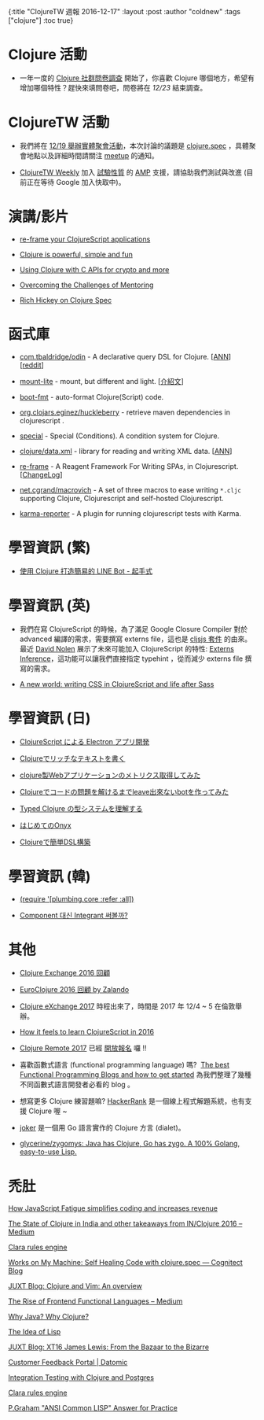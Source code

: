{:title "ClojureTW 週報 2016-12-17"
:layout :post
:author "coldnew"
:tags  ["clojure"]
:toc true}

# Clojure 活動

* 一年一度的 [Clojure 社群問卷調查](https://www.surveymonkey.com/r/clojure2016) 開始了，你喜歡 Clojure 哪個地方，希望有增加哪個特性？趕快來填問卷吧，問卷將在 *12/23* 結束調查。

# ClojureTW 活動

* 我們將在 [12/19 舉辦實體聚會活動](https://www.meetup.com/Clojure-tw/events/235951132/)，本次討論的議題是 [clojure.spec](http://clojure.org/about/spec) ，具體聚會地點以及詳細時間請關注 [meetup](https://www.meetup.com/Clojure-tw/events/235951132/) 的通知。

* [ClojureTW Weekly](https://github.com/clojure-tw/weekly) 加入 [試驗性質](https://github.com/clojure-tw/weekly/pull/9) 的 [AMP](https://ampproject.org/) 支援，請協助我們測試與改進 (目前正在等待 Google 加入快取中)。

# 演講/影片

* [re-frame your ClojureScript applications](https://www.youtube.com/watch?v=cDzjlx6otCU)

* [Clojure is powerful, simple and fun](https://www.youtube.com/watch?v=9CDkJjdjDJs)

* [Using Clojure with C APIs for crypto and more](https://www.youtube.com/watch?v=Lf-M1ZH6KME)

* [Overcoming the Challenges of Mentoring](https://www.youtube.com/watch?v=gqnvSW9yniU)

* [Rich Hickey on Clojure Spec](https://vimeo.com/195711510)

# 函式庫

* [com.tbaldridge/odin](https://github.com/halgari/odin) - A declarative query DSL for Clojure. [[ANN](https://groups.google.com/forum/#!msg/clojure/KDBc0XNm6m4/LaSAJv12DgAJ)] [[reddit](https://www.reddit.com/r/Clojure/comments/5hn30v/odin_an_embedded_extensible_logic_dsl_for_clojure/)]

* [mount-lite](https://github.com/aroemers/mount-lite) - mount, but different and light. [[介紹文](http://www.functionalbytes.nl//clojure/mount/mount-lite/2016/12/10/mount-lite-2.html)]

* [boot-fmt](https://github.com/pesterhazy/boot-fmt) - auto-format Clojure(Script) code.

* [org.clojars.eginez/huckleberry](https://github.com/eginez/huckleberry) - retrieve maven dependencies in clojurescript
.
* [special](https://github.com/clojureman/special) - Special (Conditions). A condition system for Clojure.

* [clojure/data.xml](https://github.com/clojure/data.xml) - library for reading and writing XML data. [[ANN](https://groups.google.com/forum/#!msg/clojure/tlIHHR58Vqs/eZtK54h6DwAJ)]

* [re-frame](https://github.com/Day8/re-frame) - A Reagent Framework For Writing SPAs, in Clojurescript. [[ChangeLog](https://github.com/Day8/re-frame/blob/master/CHANGES.md#090-20161215)]

* [net.cgrand/macrovich](https://github.com/cgrand/macrovich) -  A set of three macros to ease writing `*.cljc` supporting Clojure, Clojurescript and self-hosted Clojurescript.

* [karma-reporter](https://github.com/honzabrecka/karma-reporter) -  A plugin for running clojurescript tests with Karma.

# 學習資訊 (繁)

* [使用 Clojure 打造簡易的 LINE Bot - 起手式](https://blog.lovecankill.com/posts/2016-12-06-hello-linebot/)


# 學習資訊 (英)

* 我們在寫 ClojureScript 的時候，為了滿足 Google Closure Compiler 對於 advanced 編譯的需求，需要撰寫 externs file，這也是 [cljsjs 套件](http://cljsjs.github.io/) 的由來。最近 [David Nolen](https://github.com/swannodette) 展示了未來可能加入 ClojureScript 的特性: 
[Externs Inference](https://gist.github.com/swannodette/4fc9ccc13f62c66456daf19c47692799)，這功能可以讓我們直接指定 typehint ，從而減少 externs file 撰寫的需求。

* [A new world: writing CSS in ClojureScript and life after Sass](https://blog.estimate-work.com/a-new-world-writing-css-in-clojurescript-and-life-after-sass-bdf5bc80a24f#.fpyaosfun)

# 學習資訊 (日)

* [ClojureScript による Electron アプリ開発](http://qiita.com/snufkon/items/d6d6f6a80af9f7fc57a7)

* [Clojureでリッチなテキストを書く](http://qiita.com/iku000888/items/b4d0243e3b5708d22a9b)

* [clojure製Webアプリケーションのメトリクス取得してみた](http://qiita.com/blackawa/items/5d0791673fceeba9e1a5)

* [Clojureでコードの問題を解けるまでleave出來ないbotを作ってみた](http://qiita.com/If_I_were_boxp/items/7eea4bdb8c9ce76c468c)

* [Typed Clojure の型システムを理解する](http://qiita.com/wgag/items/8e5e7a97f17f1f74395b)

* [はじめてのOnyx](http://qiita.com/lambda-knight/items/fd9a987da1f87dcf227a)

* [Clojureで簡単DSL構築](http://qiita.com/lagenorhynque/items/645578dbc6ef20cbf40a)

# 學習資訊 (韓)

* [(require '[plumbing.core :refer :all])](http://clojure.kr/the-missing-macros)

* [Component 대신 Integrant 써볼까?](http://clojure.kr/integrant)

# 其他

* [Clojure Exchange 2016 回顧](https://rrees.me/2016/12/13/clojure-exchange-2016/)

* [EuroClojure 2016 回顧 by Zalando](https://tech.zalando.com/blog/zalando-lands-at-euroclojure-2016/)

* [Clojure eXchange 2017](https://skillsmatter.com/conferences/8783-clojure-exchange-2017) 時程出來了，時間是 2017 年 12/4 ~ 5 在倫敦舉辦。

* [How it feels to learn ClojureScript in 2016](https://medium.com/degree9/how-it-feels-to-learn-clojurescript-in-2016-1372ed894ab5#.bz3zpxqzc)

* [Clojure Remote 2017](https://clojureremote.com/schedule/) 已經 [開放報名](https://gumroad.com/l/cr17) 囉 !!

* 喜歡函數式語言 (functional programming language) 嗎?  [The best Functional Programming Blogs and how to get started](https://medium.com/@FunctionalWorks/the-best-functional-programming-blogs-49303cc701b5#.xflat17ce) 為我們整理了幾種不同函數式語言開發者必看的 blog 。

* 想寫更多 Clojure 練習題嘛? [HackerRank](https://www.hackerrank.com/) 是一個線上程式解題系統，也有支援 Clojure 喔 ~

* [joker](https://github.com/candid82/joker) 是一個用 Go 語言實作的 Clojure 方言 (dialet)。

* [glycerine/zygomys: Java has Clojure, Go has zygo. A 100% Golang, easy-to-use Lisp.](https://github.com/glycerine/zygomys)

# 禿肚

[How JavaScript Fatigue simplifies coding and increases revenue](https://medium.com/@puppybits/how-javascript-fatigue-simplifies-coding-and-increases-revenue-46925c7efd47#.ezsf2pvmj)

[The State of Clojure in India and other takeaways from IN/Clojure 2016 – Medium](https://medium.com/@mohitthatte/the-state-of-clojure-in-india-and-other-takeaways-from-in-clojure-2016-400a61ce2db4#.rk3ll3cms)

[Clara rules engine](http://www.maridonkers.info/clara-rules-engine/)

[Works on My Machine: Self Healing Code with clojure.spec — Cognitect Blog](http://blog.cognitect.com/blog/2016/12/9/works-on-my-machine-self-healing-code-with-clojurespec-1)


[JUXT Blog: Clojure and Vim: An overview](https://juxt.pro/blog/posts/vim-1.html)

[The Rise of Frontend Functional Languages – Medium](https://medium.com/@FunctionalWorks/the-rise-of-frontend-functional-languages-c073bd8ea8ed#.lyrdk5kyi)

[Why Java? Why Clojure?](http://danlebrero.com/2016/12/14/why-java-why-clojure/)

[The Idea of Lisp](https://dev.to/ericnormand/the-idea-of-lisp)

[JUXT Blog: XT16 James Lewis: From the Bazaar to the Bizarre](https://juxt.pro/blog/posts/XT16-james-lewis-from-the-bazaar-to-the-bizarre.html)

[Customer Feedback Portal | Datomic](http://blog.datomic.com/2016/12/customer-feedback-portal.html)

[Integration Testing with Clojure and Postgres](http://mcramm.com/post/integration-tests-for-clojure-and-postgres/)

[Clara rules engine](http://www.maridonkers.info/clara-rules-engine/)

[P.Graham "ANSI Common LISP" Answer for Practice](http://www.shido.info/lisp/pacl2_e.html)
